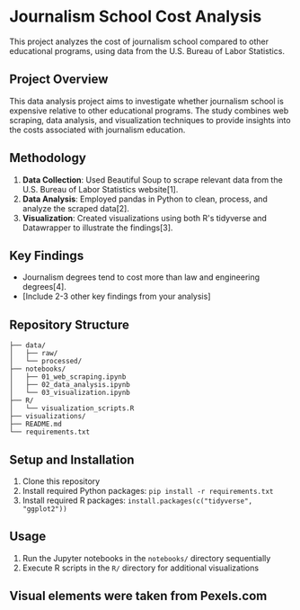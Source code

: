 # Journalism School Cost Analysis

This project analyzes the cost of journalism school compared to other educational programs, using data from the U.S. Bureau of Labor Statistics.

## Project Overview

This data analysis project aims to investigate whether journalism school is expensive relative to other educational programs. The study combines web scraping, data analysis, and visualization techniques to provide insights into the costs associated with journalism education.

## Methodology

1. **Data Collection**: Used Beautiful Soup to scrape relevant data from the U.S. Bureau of Labor Statistics website[1].
2. **Data Analysis**: Employed pandas in Python to clean, process, and analyze the scraped data[2].
3. **Visualization**: Created visualizations using both R's tidyverse and Datawrapper to illustrate the findings[3].

## Key Findings

- Journalism degrees tend to cost more than law and engineering degrees[4].
- [Include 2-3 other key findings from your analysis]

## Repository Structure

```
├── data/
│   ├── raw/
│   └── processed/
├── notebooks/
│   ├── 01_web_scraping.ipynb
│   ├── 02_data_analysis.ipynb
│   └── 03_visualization.ipynb
├── R/
│   └── visualization_scripts.R
├── visualizations/
├── README.md
└── requirements.txt
```

## Setup and Installation

1. Clone this repository
2. Install required Python packages: `pip install -r requirements.txt`
3. Install required R packages: `install.packages(c("tidyverse", "ggplot2"))`

## Usage

1. Run the Jupyter notebooks in the `notebooks/` directory sequentially
2. Execute R scripts in the `R/` directory for additional visualizations

## Visual elements were taken from Pexels.com
